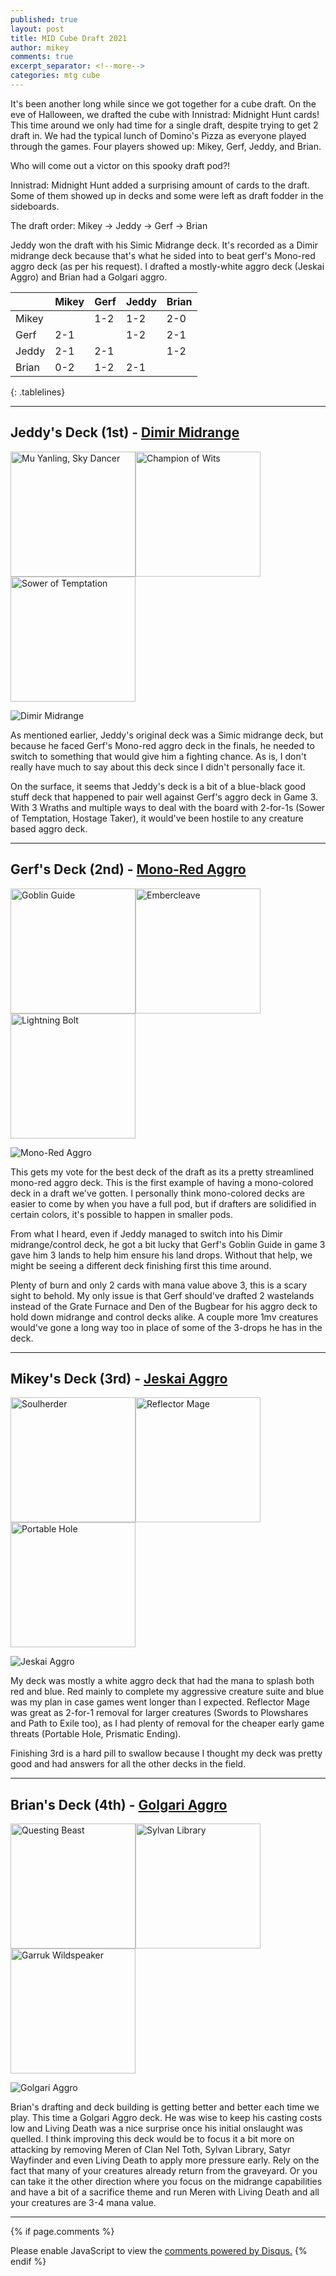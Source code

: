 ```yaml
---
published: true
layout: post
title: MID Cube Draft 2021
author: mikey
comments: true
excerpt_separator: <!--more-->
categories: mtg cube
---
```


<style>
.tablelines table, .tablelines td, .tablelines th {
        border: 1px solid black;
        }
</style>

It's been another long while since we got together for a cube draft. On the eve of Halloween, we drafted the cube with Innistrad: Midnight Hunt cards! This time around we only had time for a single draft, despite trying to get 2 draft in. We had the typical lunch of Domino's Pizza as everyone played through the games. Four players showed up: Mikey, Gerf, Jeddy, and Brian. 

Who will come out a victor on this spooky draft pod?!
<!--more-->

Innistrad: Midnight Hunt added a surprising amount of cards to the draft. Some of them showed up in decks and some were left as draft fodder in the sideboards.

The draft order:
Mikey -> Jeddy -> Gerf -> Brian

Jeddy won the draft with his Simic Midrange deck. It's recorded as a Dimir midrange deck because that's what he sided into to beat gerf's Mono-red aggro deck (as per his request). I drafted a mostly-white aggro deck (Jeskai Aggro) and Brian had a Golgari aggro.

|       | Mikey | Gerf  | Jeddy | Brian |
|-------|-------|-------|-------|-------|
| Mikey |       |  1-2  |  1-2  |  2-0  |
| Gerf  |  2-1  |       |  1-2  |  2-1  |
| Jeddy |  2-1  |  2-1  |       |  1-2  |
| Brian |  0-2  |  1-2  |  2-1  |       |
{: .tablelines}

----

## Jeddy's Deck (1st) - [Dimir Midrange](https://cubecobra.com/cube/deck/617d9d57254836102d12fd29)

<img src="/images/mtg/m20-68-mu-yanling-sky-dancer.jpg" alt="Mu Yanling, Sky Dancer" width="200"/><img src="/images/mtg/hou-31-champion-of-wits.jpg" alt="Champion of Wits" width="200"/><img src="/images/mtg/lrw-88-sower-of-temptation.jpg" alt="Sower of Temptation" width="200"/>

![Dimir Midrange](/images/decks/211030_Jeddy_Dimir.jpg "Dimir Midrange")

As mentioned earlier, Jeddy's original deck was a Simic midrange deck, but because he faced Gerf's Mono-red aggro deck in the finals, he needed to switch to something that would give him a fighting chance. As is, I don't really have much to say about this deck since I didn't personally face it. 

On the surface, it seems that Jeddy's deck is a bit of a blue-black good stuff deck that happened to pair well against Gerf's aggro deck in Game 3. With 3 Wraths and multiple ways to deal with the board with 2-for-1s (Sower of Temptation, Hostage Taker), it would've been hostile to any creature based aggro deck.

----

## Gerf's Deck (2nd) - [Mono-Red Aggro](https://cubecobra.com/cube/deck/617d9c06254836102d12f897)

<img src="/images/mtg/2xm-347-goblin-guide.jpg" alt="Goblin Guide" width="200"/><img src="/images/mtg/eld-359-embercleave.jpg" alt="Embercleave" width="200"/><img src="/images/mtg/leb-162-lightning-bolt.jpg" alt="Lightning Bolt" width="200"/>

![Mono-Red Aggro](/images/decks/211030_Gerf_Mono-Red.jpg "Mono-Red Aggro")

This gets my vote for the best deck of the draft as its a pretty streamlined mono-red aggro deck. This is the first example of having a mono-colored deck in a draft we've gotten. I personally think mono-colored decks are easier to come by when you have a full pod, but if drafters are solidified in certain colors, it's possible to happen in smaller pods.

From what I heard, even if Jeddy managed to switch into his Dimir midrange/control deck, he got a bit lucky that Gerf's Goblin Guide in game 3 gave him 3 lands to help him ensure his land drops. Without that help, we might be seeing a different deck finishing first this time around. 

Plenty of burn and only 2 cards with mana value above 3, this is a scary sight to behold. My only issue is that Gerf should've drafted 2 wastelands instead of the Grate Furnace and Den of the Bugbear for his aggro deck to hold down midrange and control decks alike. A couple more 1mv creatures would've gone a long way too in place of some of the 3-drops he has in the deck.

----

## Mikey's Deck (3rd) - [Jeskai Aggro](https://cubecobra.com/cube/deck/617d9a72254836102d12f529)

<img src="/images/mtg/mh1-214-soulherder.jpg" alt="Soulherder" width="200"/><img src="/images/mtg/ogw-157-reflector-mage.jpg" alt="Reflector Mage" width="200"/><img src="/images/mtg/afr-398-portable-hole.jpg" alt="Portable Hole" width="200"/>

![Jeskai Aggro](/images/decks/211030_Mikey_Jeskai_Aggro.jpg "Jeskai Aggro")

My deck was mostly a white aggro deck that had the mana to splash both red and blue. Red mainly to complete my aggressive creature suite and blue was my plan in case games went longer than I expected. Reflector Mage was great as 2-for-1 removal for larger creatures (Swords to Plowshares and Path to Exile too), as I had plenty of removal for the cheaper early game threats (Portable Hole, Prismatic Ending).

Finishing 3rd is a hard pill to swallow because I thought my deck was pretty good and had answers for all the other decks in the field.

----

## Brian's Deck (4th) - [Golgari Aggro](https://cubecobra.com/cube/deck/617d9838254836102d12f2cd)

<img src="/images/mtg/eld-372-questing-beast.jpg" alt="Questing Beast" width="200"/><img src="/images/mtg/leg-207-sylvan-library.jpg" alt="Sylvan Library" width="200"/><img src="/images/mtg/lrw-213-garruk-wildspeaker.jpg" alt="Garruk Wildspeaker" width="200"/>

![Golgari Aggro](/images/decks/211030_Brian_Golgari.jpg "Golgari Aggro")

Brian's drafting and deck building is getting better and better each time we play. This time a Golgari Aggro deck. He was wise to keep his casting costs low and Living Death was a nice surprise once his initial onslaught was quelled. I think improving this deck would be to focus it a bit more on attacking by removing Meren of Clan Nel Toth, Sylvan Library, Satyr Wayfinder and even Living Death to apply more pressure early. Rely on the fact that many of your creatures already return from the graveyard. Or you can take it the other direction where you focus on the midrange capabilities and have a bit of a sacrifice theme and run Meren with Living Death and all your creatures are 3-4 mana value.

----

{% if page.comments %}
<div id="disqus_thread"></div>
<script>

/**
*  RECOMMENDED CONFIGURATION VARIABLES: EDIT AND UNCOMMENT THE SECTION BELOW TO INSERT DYNAMIC VALUES FROM YOUR PLATFORM OR CMS.
*  LEARN WHY DEFINING THESE VARIABLES IS IMPORTANT: https://disqus.com/admin/universalcode/#configuration-variables*/
/*
var disqus_config = function () {
this.page.url = PAGE_URL;  // Replace PAGE_URL with your page's canonical URL variable
this.page.identifier = PAGE_IDENTIFIER; // Replace PAGE_IDENTIFIER with your page's unique identifier variable
};
*/
(function() { // DON'T EDIT BELOW THIS LINE
var d = document, s = d.createElement('script');
s.src = 'https://mikeymischief-github-io.disqus.com/embed.js';
s.setAttribute('data-timestamp', +new Date());
(d.head || d.body).appendChild(s);
})();
</script>
<noscript>Please enable JavaScript to view the <a href="https://disqus.com/?ref_noscript">comments powered by Disqus.</a></noscript>
<script id="dsq-count-scr" src="//mikeymischief-github-io.disqus.com/count.js" async></script>
{% endif %}

